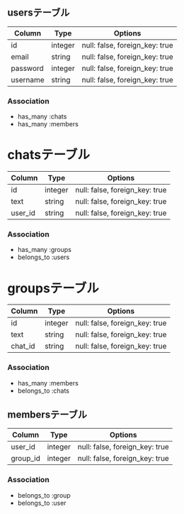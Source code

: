 ## usersテーブル

|Column|Type|Options|
|------|----|-------|
|id|integer|null: false, foreign_key: true|
|email|string|null: false, foreign_key: true|add_column :users, :email, :string|add_index :users, :email, unique: true
|password|integer|null: false, foreign_key: true|
|username|string|null: false, foreign_key: true|
    
### Association
- has_many :chats
- has_many :members

# chatsテーブル

|Column|Type|Options|
|------|----|-------|
|id|integer|null: false, foreign_key: true|
|text|string|null: false, foreign_key: true|
|user_id|string|null: false, foreign_key: true|
    
### Association
- has_many :groups
- belongs_to :users

# groupsテーブル

|Column|Type|Options|
|------|----|-------|
|id|integer|null: false, foreign_key: true|
|text|string|null: false, foreign_key: true|
|chat_id|string|null: false, foreign_key: true|
    
### Association
- has_many :members
- belongs_to :chats

## membersテーブル

|Column|Type|Options|
|------|----|-------|
|user_id|integer|null: false, foreign_key: true|
|group_id|integer|null: false, foreign_key: true|

### Association
- belongs_to :group
- belongs_to :user